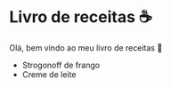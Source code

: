 # Livro de receitas :coffee:

Olá, bem vindo ao meu livro de receitas :cake:

- Strogonoff de frango
- Creme de leite

